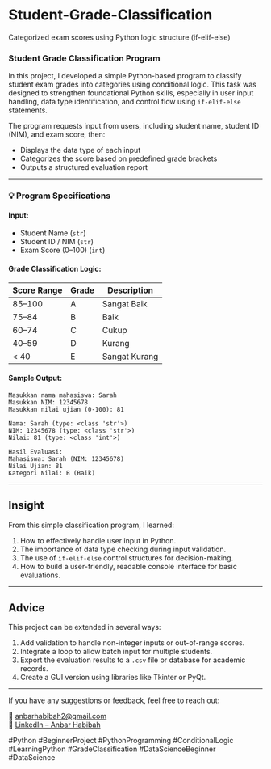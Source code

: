 # Student-Grade-Classification
Categorized exam scores using Python logic structure (if-elif-else)

### Student Grade Classification Program
In this project, I developed a simple Python-based program to classify student exam grades into categories using conditional logic. This task was designed to strengthen foundational Python skills, especially in user input handling, data type identification, and control flow using `if-elif-else` statements.

The program requests input from users, including student name, student ID (NIM), and exam score, then:
- Displays the data type of each input
- Categorizes the score based on predefined grade brackets
- Outputs a structured evaluation report

---

### 💡 Program Specifications

#### **Input:**
- Student Name (`str`)
- Student ID / NIM (`str`)
- Exam Score (0–100) (`int`)

#### **Grade Classification Logic:**
| Score Range | Grade | Description      |
|-------------|--------|------------------|
| 85–100      | A      | Sangat Baik |
| 75–84       | B      | Baik      |
| 60–74       | C      | Cukup     |
| 40–59       | D      | Kurang    |
| < 40        | E      | Sangat Kurang |

#### **Sample Output:**
```
Masukkan nama mahasiswa: Sarah
Masukkan NIM: 12345678
Masukkan nilai ujian (0-100): 81

Nama: Sarah (type: <class 'str'>)
NIM: 12345678 (type: <class 'str'>)
Nilai: 81 (type: <class 'int'>)

Hasil Evaluasi:
Mahasiswa: Sarah (NIM: 12345678)
Nilai Ujian: 81
Kategori Nilai: B (Baik)
```

---

## Insight
From this simple classification program, I learned:
1. How to effectively handle user input in Python.
2. The importance of data type checking during input validation.
3. The use of `if-elif-else` control structures for decision-making.
4. How to build a user-friendly, readable console interface for basic evaluations.

---

## Advice
This project can be extended in several ways:
1. Add validation to handle non-integer inputs or out-of-range scores.
2. Integrate a loop to allow batch input for multiple students.
3. Export the evaluation results to a `.csv` file or database for academic records.
4. Create a GUI version using libraries like Tkinter or PyQt.

---

If you have any suggestions or feedback, feel free to reach out:

📧 anbarhabibah2@gmail.com  
🔗 [LinkedIn – Anbar Habibah](https://www.linkedin.com/in/anbarhabibah)

#Python #BeginnerProject #PythonProgramming #ConditionalLogic #LearningPython #GradeClassification #DataScienceBeginner #DataScience
